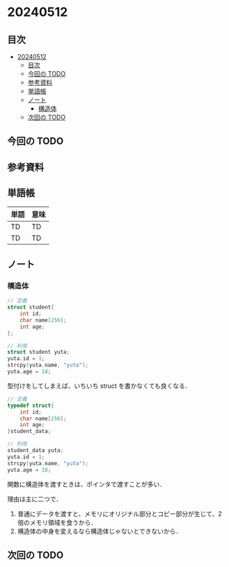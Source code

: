 # 20240512

## 目次

- [20240512](#20240512)
  - [目次](#目次)
  - [今回の TODO](#今回の-todo)
  - [参考資料](#参考資料)
  - [単語帳](#単語帳)
  - [ノート](#ノート)
    - [構造体](#構造体)
  - [次回の TODO](#次回の-todo)

## 今回の TODO

## 参考資料

## 単語帳

| 単語 | 意味 |
| ---- | ---- |
| TD   | TD   |
| TD   | TD   |

## ノート

### 構造体

```c
// 定義
struct student{
    int id;
    char name[256];
    int age;
};

// 利用
struct student yuta;
yuta.id = 1;
strcpy(yuta.name, "yuta");
yuta.age = 18;
```

型付けをしてしまえば、いちいち struct を書かなくても良くなる．

```c
// 定義
typedef struct{
    int id;
    char name[256];
    int age;
}student_data;

// 利用
student_data yuta;
yuta.id = 1;
strcpy(yuta.name, "yuta");
yuta.age = 18;
```

関数に構造体を渡すときは、ポインタで渡すことが多い．

理由は主に二つで．

1. 普通にデータを渡すと、メモリにオリジナル部分とコピー部分が生じて、2 倍のメモリ領域を食うから．
2. 構造体の中身を変えるなら構造体じゃないとできないから．

## 次回の TODO

```

```
